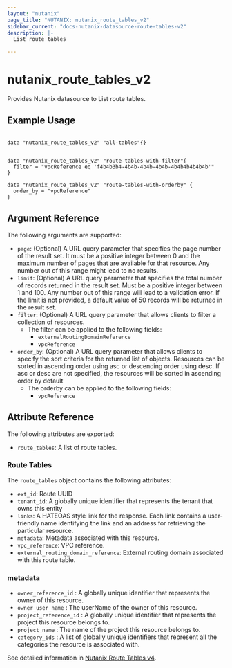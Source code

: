 ```yaml
---
layout: "nutanix"
page_title: "NUTANIX: nutanix_route_tables_v2"
sidebar_current: "docs-nutanix-datasource-route-tables-v2"
description: |-
  List route tables

---
```


# nutanix_route_tables_v2

Provides Nutanix datasource to List route tables.

## Example Usage

``` hcl

data "nutanix_route_tables_v2" "all-tables"{}


data "nutanix_route_tables_v2" "route-tables-with-filter"{
  filter = "vpcReference eq 'f4b4b3b4-4b4b-4b4b-4b4b-4b4b4b4b4b4b'"
}

data "nutanix_route_tables_v2" "route-tables-with-orderby" {
  order_by = "vpcReference"
}

```


## Argument Reference

The following arguments are supported:
* `page`: (Optional) A URL query parameter that specifies the page number of the result set. It must be a positive integer between 0 and the maximum number of pages that are available for that resource. Any number out of this range might lead to no results.
* `limit`: (Optional) A URL query parameter that specifies the total number of records returned in the result set. Must be a positive integer between 1 and 100. Any number out of this range will lead to a validation error. If the limit is not provided, a default value of 50 records will be returned in the result set.
* `filter`: (Optional) A URL query parameter that allows clients to filter a collection of resources.
    * The filter can be applied to the following fields:
        * `externalRoutingDomainReference`
        * `vpcReference`
* `order_by`: (Optional) A URL query parameter that allows clients to specify the sort criteria for the returned list of objects. Resources can be sorted in ascending order using asc or descending order using desc. If asc or desc are not specified, the resources will be sorted in ascending order by default
    * The orderby can be applied to the following fields:
        * `vpcReference`

## Attribute Reference
The following attributes are exported:

* `route_tables`: A list of route tables.

### Route Tables
The `route_tables` object contains the following attributes:

* `ext_id`: Route UUID
* `tenant_id`: A globally unique identifier that represents the tenant that owns this entity
* `links`: A HATEOAS style link for the response. Each link contains a user-friendly name identifying the link and an address for retrieving the particular resource.
* `metadata`: Metadata associated with this resource.
* `vpc_reference`:  VPC reference.
* `external_routing_domain_reference`:  External routing domain associated with this route table.

### metadata
* `owner_reference_id` :  A globally unique identifier that represents the owner of this resource.
* `owner_user_name` :  The userName of the owner of this resource.
* `project_reference_id` :  A globally unique identifier that represents the project this resource belongs to.
* `project_name` :  The name of the project this resource belongs to.
* `category_ids` :  A list of globally unique identifiers that represent all the categories the resource is associated with.



See detailed information in [Nutanix Route Tables v4](https://developers.nutanix.com/api-reference?namespace=networking&version=v4.0#tag/RouteTables).
